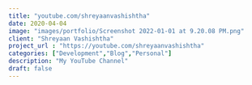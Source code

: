```yaml
---
title: "youtube.com/shreyaanvashishtha"
date: 2020-04-04
image: "images/portfolio/Screenshot 2022-01-01 at 9.20.08 PM.png"
client: "Shreyaan Vashishtha"
project_url : "https://youtube.com/shreyaanvashishtha"
categories: ["Development","Blog","Personal"]
description: "My YouTube Channel"
draft: false
---
```

